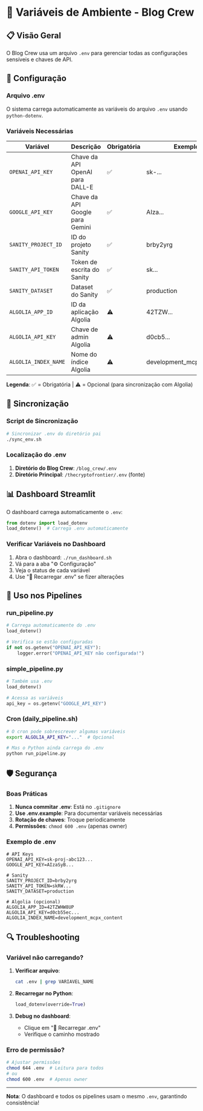 # 🔑 Variáveis de Ambiente - Blog Crew

## 📋 Visão Geral

O Blog Crew usa um arquivo `.env` para gerenciar todas as configurações sensíveis e chaves de API.

## 🔧 Configuração

### Arquivo .env

O sistema carrega automaticamente as variáveis do arquivo `.env` usando `python-dotenv`.

### Variáveis Necessárias

| Variável | Descrição | Obrigatória | Exemplo |
|----------|-----------|-------------|---------|
| `OPENAI_API_KEY` | Chave da API OpenAI para DALL-E | ✅ | sk-... |
| `GOOGLE_API_KEY` | Chave da API Google para Gemini | ✅ | AIza... |
| `SANITY_PROJECT_ID` | ID do projeto Sanity | ✅ | brby2yrg |
| `SANITY_API_TOKEN` | Token de escrita do Sanity | ✅ | sk... |
| `SANITY_DATASET` | Dataset do Sanity | ✅ | production |
| `ALGOLIA_APP_ID` | ID da aplicação Algolia | ⚠️ | 42TZW... |
| `ALGOLIA_API_KEY` | Chave de admin Algolia | ⚠️ | d0cb5... |
| `ALGOLIA_INDEX_NAME` | Nome do índice Algolia | ⚠️ | development_mcpx_content |

**Legenda**: ✅ = Obrigatória | ⚠️ = Opcional (para sincronização com Algolia)

## 🔄 Sincronização

### Script de Sincronização
```bash
# Sincronizar .env do diretório pai
./sync_env.sh
```

### Localização do .env

1. **Diretório do Blog Crew**: `/blog_crew/.env`
2. **Diretório Principal**: `/thecryptofrontier/.env` (fonte)

## 📊 Dashboard Streamlit

O dashboard carrega automaticamente o `.env`:

```python
from dotenv import load_dotenv
load_dotenv()  # Carrega .env automaticamente
```

### Verificar Variáveis no Dashboard

1. Abra o dashboard: `./run_dashboard.sh`
2. Vá para a aba "⚙️ Configuração"
3. Veja o status de cada variável
4. Use "🔄 Recarregar .env" se fizer alterações

## 🚀 Uso nos Pipelines

### run_pipeline.py
```python
# Carrega automaticamente do .env
load_dotenv()

# Verifica se estão configuradas
if not os.getenv("OPENAI_API_KEY"):
    logger.error("OPENAI_API_KEY não configurada!")
```

### simple_pipeline.py
```python
# Também usa .env
load_dotenv()

# Acessa as variáveis
api_key = os.getenv("GOOGLE_API_KEY")
```

### Cron (daily_pipeline.sh)
```bash
# O cron pode sobrescrever algumas variáveis
export ALGOLIA_API_KEY="..."  # Opcional

# Mas o Python ainda carrega do .env
python run_pipeline.py
```

## 🛡️ Segurança

### Boas Práticas

1. **Nunca commitar .env**: Está no `.gitignore`
2. **Use .env.example**: Para documentar variáveis necessárias
3. **Rotação de chaves**: Troque periodicamente
4. **Permissões**: `chmod 600 .env` (apenas owner)

### Exemplo de .env
```env
# API Keys
OPENAI_API_KEY=sk-proj-abc123...
GOOGLE_API_KEY=AIzaSyB...

# Sanity
SANITY_PROJECT_ID=brby2yrg
SANITY_API_TOKEN=skRW...
SANITY_DATASET=production

# Algolia (opcional)
ALGOLIA_APP_ID=42TZWHW8UP
ALGOLIA_API_KEY=d0cb55ec...
ALGOLIA_INDEX_NAME=development_mcpx_content
```

## 🔍 Troubleshooting

### Variável não carregando?

1. **Verificar arquivo**:
   ```bash
   cat .env | grep VARIAVEL_NAME
   ```

2. **Recarregar no Python**:
   ```python
   load_dotenv(override=True)
   ```

3. **Debug no dashboard**:
   - Clique em "🔄 Recarregar .env"
   - Verifique o caminho mostrado

### Erro de permissão?

```bash
# Ajustar permissões
chmod 644 .env  # Leitura para todos
# ou
chmod 600 .env  # Apenas owner
```

---

**Nota**: O dashboard e todos os pipelines usam o mesmo `.env`, garantindo consistência!